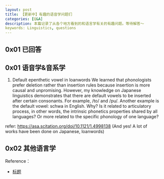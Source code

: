 ```yaml
---
layout: post
title: 【更新中】有趣的语音学问题们
categories: [Q&A]
description: 本篇记录了从各个地方看到的和语言学有关的有趣问题。等待解答～
keywords: Linguistics, questions
---
```


## 0x01 已回答


## 0x01 语音学&音系学
1. Default epenthetic vowel in loanwords
We learned that phonologists prefer deletion rather than insertion rules because insertion is more causal and unpromising. However, my knowledge on Japanese linguistics demonstrates that there are default vowels to be inserted after certain consonants. For example, /to/ and /pu/. Another example is the default vowel: schwa in English. Why? Is it related to articulatory process, in other words, the intrinsic phonetics properties shared by all languages? Or more related to the specific phonology of one language? 

refer: https://asa.scitation.org/doi/10.1121/1.4998138
(And yes! A lot of works have been done on Japanese, loanwords)


## 0x02 其他语言学




Reference：

- [标题](链接)
